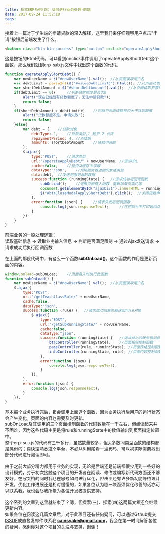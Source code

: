```yaml
---
title: 探索ERP系列(四) 如何进行业务处理-前端
date: 2017-09-24 11:52:18
tags:
---
```

接着上一篇对于学生端的申请贷款的深入解释，这里我们来仔细观察用户点击"申请"按钮后前端发生了什么。
```html
<button class="btn btn-success" type="button" onclick="operateApplyShortDebt()">申请</button>
```
这是按钮的Html代码，可以看到onclick事件调用了operateApplyShortDebt这个函数，那么我们就到erp-sub.js文件中找出这个函数的代码。
<!-- more -->
```js
function operateApplyShortDebt() {
    var nowUserName = $("#nowUserName").val();  //从页面读取用户名
    var debtLimit = parseInt($("#valueDebtLimit2").html()); //从页面读取贷款额度
    var shortDebtAmount = $("#shortDebtAmount").val();  //从页面读取贷款申请额
    if(debtLimit == 0){     //判断贷款额度是否为0
        alert("现在已经没有贷款额度了，无法申请贷款");
        return false;
    }
    if(shortDebtAmount > debtLimit){    //判断贷款申请额是否大于贷款额度
        alert("贷款额度不足，申请失败");
        return false;
    }else{
        var debt = {    //贷款对象
            debtType: 1,    //贷款类型,1-短贷 2-长贷
            repaymentPeriod: 4, //还款期
            amounts: shortDebtAmount    //贷款申请额
        };
        $.ajax({
            type:"POST",    //请求类型
            url:"/operateApplyDebt/" + nowUserName, //请求URL
            cache:false,    //是否从缓存中读取
            dataType:"json",    //预期服务器返回的数据类型
            data:debt,  //发送到服务器的数据
            success:function (runningState) {   //请求成功后回调函数
                subOnLoad();    //调用页面载入函数，重新加载页面内容
                document.getElementById("ajaxDiv1").innerHTML = runningState.baseState.msg; //输入MSG到页面
                $("#btnCloseModalApplyShortDebt").click();  //关闭贷款申请框
            },
            error:function (json) {     //请求失败后回调函数
                console.log(json.responseText);     //在控制台中打印返回信息
            }
        });
    }
}
```
前端业务的一般处理逻辑：<br>
读取基础信息 -> 读取业务输入信息 -> 判断是否满足限制 -> 通过Ajax发送请求 -> 请求成功后执行回调函数<br><br>
在上面的那段代码中，有这么一个函数**subOnLoad()**，这个函数的作用是更新页面的内容。
```js
window.onload=subOnLoad;    //页面载入时执行此函数
function subOnLoad() {
    var nowUserName = $("#nowUserName").val();  //从页面读取用户名
    $.ajax({
        type:"POST",
        url:"/getTeachClassRule/" + nowUserName,
        cache:false,
        dataType:"json",
        success:function (rule) {   //请求成功后服务器返回rule对象
            $.ajax({
                type:"POST",
                url:"/getSubRunningState/" + nowUserName,
                cache:false,
                dataType:"json",
                success:function (runningState) {   //请求成功后服务器返回runningState对象
                    btnController(runningState);    //页面按钮控制函数
                    pageController(rule, runningState); //页面表格控制函数
                    infoController(runningState, rule); //页面内容控制函数
                },
                error:function (json) {
                    console.log(json.responseText);
                }
            });
        },
        error:function (json) {
            console.log(json.responseText);
        }
    });
}
```
基本每个业务执行完后，都会调用上面这个函数，因为业务执行后用户的运行状态会产生变化，页面的内容也需要及时更新。<br>
subOnLoad及其调用的三个页面控制函数的代码数量在一千左右，但阅读起来并不困难，因为这些代码主要是将rule和runningState中的数值输出到页面指定位置中。<br>
整个erp-sub.js的代码有三千多行，虽然数量较多，但大多数同类型函数的结构都是类似的；要快速熟悉这个平台，不必从头到尾看一遍代码，可以视实际需要找出部分代码进行阅读即可。<br><br>
由于之前大部分精力都用于业务的实现，无论是后端还是前端都很少用到一些好的设计模式，对于初次接触这个项目的开发者在阅读、修改或编写新代码方面还不够友好。在写文档的同时我也在思考如何进行优化，但由于还有许多新功能等待设计开发，优化工作进展还是相对缓慢的，如果各位认为哪一块亟须优化改善的话亦可以联系我，我也会尽我所能为各位开发者提供支持。<br><br>
这个系列的文章到这里就结束了？嗯，但探索(三)、探索(四)这两篇文章还会继续更新内容。<br>
如果各位在阅读这几篇文章后，对于此项目还有任何疑问，可以通过Github提交[ISSUE](https://github.com/cainsyake/erp/issues/new)或直接发邮件联系我 **cainsyake@gmail.com**，我会在第一时间解答各位的疑问，感谢你对这个项目的关注与支持，谢谢！